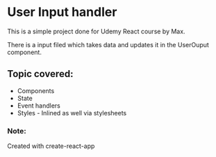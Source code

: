 # User Input handler

This is a simple project done for Udemy React course by Max.

There is a input filed which takes data and updates it in the UserOuput component.

## Topic covered:
* Components
* State
* Event handlers
* Styles - Inlined as well via stylesheets

### Note:
Created with create-react-app

